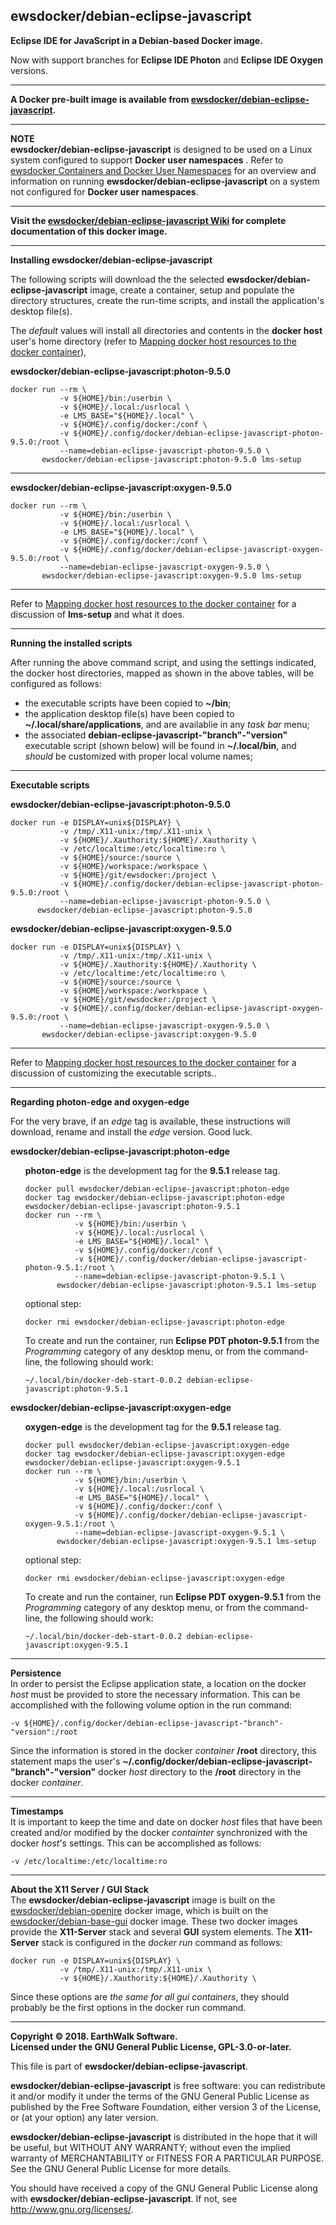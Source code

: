 ## ewsdocker/debian-eclipse-javascript  

**Eclipse IDE for JavaScript in a Debian-based Docker image.**  

Now with support branches for **Eclipse IDE Photon** and **Eclipse IDE Oxygen** versions.

____  

**A Docker pre-built image is available from [ewsdocker/debian-eclipse-javascript](https://hub.docker.com/r/ewsdocker/debian-eclipse-javascript).**  

____  

**NOTE**  
**ewsdocker/debian-eclipse-javascript** is designed to be used on a Linux system configured to support **Docker user namespaces** .  Refer to [ewsdocker Containers and Docker User Namespaces](https://github.com/ewsdocker/ewsdocker.github.io/wiki/UserNS-Overview) for an overview and information on running **ewsdocker/debian-eclipse-javascript** on a system not configured for **Docker user namespaces**.
____  

**Visit the [ewsdocker/debian-eclipse-javascript Wiki](https://github.com/ewsdocker/debian-eclipse-javascript/wiki/QuickStart) for complete documentation of this docker image.**  
____  

**Installing ewsdocker/debian-eclipse-javascript**  

The following scripts will download the the selected **ewsdocker/debian-eclipse-javascript** image, create a container, setup and populate the directory structures, create the run-time scripts, and install the application's desktop file(s).  

The _default_ values will install all directories and contents in the **docker host** user's home directory (refer to [Mapping docker host resources to the docker container](https://github.com/ewsdocker/debian-eclipse-javascript/wiki/QuickStart#mapping)),  

**ewsdocker/debian-eclipse-javascript:photon-9.5.0**  
  
    docker run --rm \
               -v ${HOME}/bin:/userbin \
               -v ${HOME}/.local:/usrlocal \
               -e LMS_BASE="${HOME}/.local" \
               -v ${HOME}/.config/docker:/conf \
               -v ${HOME}/.config/docker/debian-eclipse-javascript-photon-9.5.0:/root \
               --name=debian-eclipse-javascript-photon-9.5.0 \
           ewsdocker/debian-eclipse-javascript:photon-9.5.0 lms-setup  

____  
  
**ewsdocker/debian-eclipse-javascript:oxygen-9.5.0**  
  
    docker run --rm \
               -v ${HOME}/bin:/userbin \
               -v ${HOME}/.local:/usrlocal \
               -e LMS_BASE="${HOME}/.local" \
               -v ${HOME}/.config/docker:/conf \
               -v ${HOME}/.config/docker/debian-eclipse-javascript-oxygen-9.5.0:/root \
               --name=debian-eclipse-javascript-oxygen-9.5.0 \
           ewsdocker/debian-eclipse-javascript:oxygen-9.5.0 lms-setup  

____  

Refer to [Mapping docker host resources to the docker container](https://github.com/ewsdocker/debian-eclipse-javascript/wiki/QuickStart#mapping) for a discussion of **lms-setup** and what it does.  

____  

**Running the installed scripts**

After running the above command script, and using the settings indicated, the docker host directories, mapped as shown in the above tables, will be configured as follows:

+ the executable scripts have been copied to **~/bin**;  
+ the application desktop file(s) have been copied to **~/.local/share/applications**, and are availablie in any _task bar_ menu;  
+ the associated **debian-eclipse-javascript-"branch"-"version"** executable script (shown below) will be found in **~/.local/bin**, and _should_ be customized with proper local volume names;  

____  

**Executable scripts**  

**ewsdocker/debian-eclipse-javascript:photon-9.5.0**
  
    docker run -e DISPLAY=unix${DISPLAY} \
               -v /tmp/.X11-unix:/tmp/.X11-unix \
               -v ${HOME}/.Xauthority:${HOME}/.Xauthority \
               -v /etc/localtime:/etc/localtime:ro \
               -v ${HOME}/source:/source \
               -v ${HOME}/workspace:/workspace \
               -v ${HOME}/git/ewsdocker:/project \
               -v ${HOME}/.config/docker/debian-eclipse-javascript-photon-9.5.0:/root \
               --name=debian-eclipse-javascript-photon-9.5.0 \
          ewsdocker/debian-eclipse-javascript:photon-9.5.0  

**ewsdocker/debian-eclipse-javascript:oxygen-9.5.0**
  
    docker run -e DISPLAY=unix${DISPLAY} \
               -v /tmp/.X11-unix:/tmp/.X11-unix \
               -v ${HOME}/.Xauthority:${HOME}/.Xauthority \
               -v /etc/localtime:/etc/localtime:ro \
               -v ${HOME}/source:/source \
               -v ${HOME}/workspace:/workspace \
               -v ${HOME}/git/ewsdocker:/project \
               -v ${HOME}/.config/docker/debian-eclipse-javascript-oxygen-9.5.0:/root \
               --name=debian-eclipse-javascript-oxygen-9.5.0 \
           ewsdocker/debian-eclipse-javascript:oxygen-9.5.0  

____  
Refer to [Mapping docker host resources to the docker container](https://github.com/ewsdocker/debian-eclipse-javascript/wiki/QuickStart#mapping) for a discussion of customizing the executable scripts..  

____  

**Regarding photon-edge and oxygen-edge**  

For the very brave, if an _edge_ tag is available, these instructions will download, rename and install the _edge_ version.  Good luck.  

**ewsdocker/debian-eclipse-javascript:photon-edge**  
<ul>

**photon-edge** is the development tag for the **9.5.1** release tag.

    docker pull ewsdocker/debian-eclipse-javascript:photon-edge
    docker tag ewsdocker/debian-eclipse-javascript:photon-edge ewsdocker/debian-eclipse-javascript:photon-9.5.1
    docker run --rm \
               -v ${HOME}/bin:/userbin \
               -v ${HOME}/.local:/usrlocal \
               -e LMS_BASE="${HOME}/.local" \
               -v ${HOME}/.config/docker:/conf \
               -v ${HOME}/.config/docker/debian-eclipse-javascript-photon-9.5.1:/root \
               --name=debian-eclipse-javascript-photon-9.5.1 \
           ewsdocker/debian-eclipse-javascript:photon-9.5.1 lms-setup  

optional step:

    docker rmi ewsdocker/debian-eclipse-javascript:photon-edge  

To create and run the container, run **Eclipse PDT photon-9.5.1** from the _Programming_ category of any desktop menu, or from the command-line, the following should work:

    ~/.local/bin/docker-deb-start-0.0.2 debian-eclipse-javascript:photon-9.5.1  

</ul>  

**ewsdocker/debian-eclipse-javascript:oxygen-edge**  
<ul>

**oxygen-edge** is the development tag for the **9.5.1** release tag.

    docker pull ewsdocker/debian-eclipse-javascript:oxygen-edge
    docker tag ewsdocker/debian-eclipse-javascript:oxygen-edge ewsdocker/debian-eclipse-javascript:oxygen-9.5.1
    docker run --rm \
               -v ${HOME}/bin:/userbin \
               -v ${HOME}/.local:/usrlocal \
               -e LMS_BASE="${HOME}/.local" \
               -v ${HOME}/.config/docker:/conf \
               -v ${HOME}/.config/docker/debian-eclipse-javascript-oxygen-9.5.1:/root \
               --name=debian-eclipse-javascript-oxygen-9.5.1 \
           ewsdocker/debian-eclipse-javascript:oxygen-9.5.1 lms-setup  

optional step:

    docker rmi ewsdocker/debian-eclipse-javascript:oxygen-edge  

To create and run the container, run **Eclipse PDT oxygen-9.5.1** from the _Programming_ category of any desktop menu, or from the command-line, the following should work:

    ~/.local/bin/docker-deb-start-0.0.2 debian-eclipse-javascript:oxygen-9.5.1  

</ul>  

____  

**Persistence**  
In order to persist the Eclipse application state, a location on the docker _host_ must be provided to store the necessary information.  This can be accomplished with the following volume option in the run command:

    -v ${HOME}/.config/docker/debian-eclipse-javascript-"branch"-"version":/root  

Since the information is stored in the docker _container_ **/root** directory, this statement maps the user's **~/.config/docker/debian-eclipse-javascript-"branch"-"version"** docker _host_ directory to the **/root** directory in the docker _container_.  
____  
**Timestamps**  
It is important to keep the time and date on docker _host_ files that have been created and/or modified by the docker _containter_ synchronized with the docker _host_'s settings. This can be accomplished as follows:

    -v /etc/localtime:/etc/localtime:ro  

____  
**About the X11 Server / GUI Stack**  
The **ewsdocker/debian-eclipse-javascript** image is built on the [ewsdocker/debian-openjre](https://github.com/ewsdocker/debian-openjre/wiki) docker image, which is built on the [ewsdocker/debian-base-gui](https://github.com/ewsdocker/debian-base-gui/wiki) docker image. These two docker images provide the **X11-Server** stack and several **GUI** system elements.  The **X11-Server** stack is configured in the _docker run_ command as follows:

    docker run -e DISPLAY=unix${DISPLAY} \
               -v /tmp/.X11-unix:/tmp/.X11-unix \
               -v ${HOME}/.Xauthority:${HOME}/.Xauthority \

Since these options are _the same for all gui containers_, they should probably be the first options in the docker run command.  

____  

**Copyright © 2018. EarthWalk Software.**  
**Licensed under the GNU General Public License, GPL-3.0-or-later.**  

This file is part of **ewsdocker/debian-eclipse-javascript**.  

**ewsdocker/debian-eclipse-javascript** is free software: you can redistribute 
it and/or modify it under the terms of the GNU General Public License 
as published by the Free Software Foundation, either version 3 of the 
License, or (at your option) any later version.  

**ewsdocker/debian-eclipse-javascript** is distributed in the hope that it will 
be useful, but WITHOUT ANY WARRANTY; without even the implied warranty 
of MERCHANTABILITY or FITNESS FOR A PARTICULAR PURPOSE.  See the
GNU General Public License for more details.  

You should have received a copy of the GNU General Public License
along with **ewsdocker/debian-eclipse-javascript**.  If not, see 
<http://www.gnu.org/licenses/>.  

